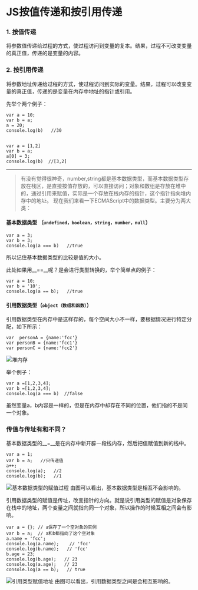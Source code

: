 # JS按值传递和按引用传递

### 1.   按值传递

将参数值传递给过程的方式，使过程访问到变量的复本。结果，过程不可改变变量的真正值，传递的是变量的内容。

### 2.   按引用传递

将参数地址传递给过程的方式，使过程访问到实际的变量。结果，过程可以改变变量的真正值，传递的是变量在内存中地址的指针或引用。

先举个两个例子：

```
var a = 10;
var b = a;
a = 20;
console.log(b)   //30


var a = [1,2]
var b = a;
a[0] = 3;
console.log(b)  //[3,2]
```

**************

>有没有觉得很神奇，number,string都是基本数据类型，而基本数据类型存放在栈区，是直接按值存放的，可以直接访问；对象和数组是存放在堆中的，通过引用来赋值，实际是一个存放在栈内存的指针，这个指针指向堆内存中的地址。
现在我们来看一下ECMAScript中的数据类型。主要分为两大类：

#### 基本数据类型 （`undefined，boolean，string，number，null`）

```
var a = 3;
var b = 3;
console.log(a === b)   //true
```

所以记住基本数据类型的比较是值的大小。

此处如果用__==__呢？是会进行类型转换的，举个简单点的例子：

```
var a = 10;
var b = '10';
console.log(a == b);   //true
```

#### 引用数据类型（`object（数组和函数）`）

引用数据类型在内存中是这样存的，每个空间大小不一样，要根据情况进行特定分配，如下所示：

```
var  personA = {name:'fcc'}
var personB = {name:'fcc1'}
var personC = {name:'fcc2'}
```

![堆内存](http://upload-images.jianshu.io/upload_images/4506573-0d051e07fcf922c7.png?imageMogr2/auto-orient/strip%7CimageView2/2/w/1240)

举个例子：

```
var a =[1,2,3,4];
var b =[1,2,3,4];
console.log(a === b)  //false
```

虽然变量a，b内容是一样的，但是在内存中却存在不同的位置，他们指的不是同一个对象。

### 传值与传址有和不同？

基本数据类型的__=__是在内存中新开辟一段栈内存，然后把值赋值到新的栈中。

```
var a = 1;
var b = a;   //只传递值
a++;
console.log(a);   //2
console.log(b);   //1
```

![基本数据类型的赋值过程](http://upload-images.jianshu.io/upload_images/4506573-33bd6620c78de7d9.png?imageMogr2/auto-orient/strip%7CimageView2/2/w/1240)
由图可以看出，基本数据类型是相互不会影响的。

引用数据类型的赋值是传址，改变指针的方向。就是说引用类型的赋值是对象保存在栈中的地址，两个变量之间就指向同一个对象，所以操作的时候互相之间会有影响。

```
var a = {}; // a保存了一个空对象的实例
var b = a;  // a和b都指向了这个空对象
a.name = 'fcc';
console.log(a.name);    // 'fcc'
console.log(b.name);   // 'fcc'
b.age = 23;
console.log(b.age);   // 23
console.log(a.age);   // 23
console.log(a == b);   // true
```

![引用类型赋值地址](http://upload-images.jianshu.io/upload_images/4506573-ff4f38bc5226ce4c.png?imageMogr2/auto-orient/strip%7CimageView2/2/w/1240)
由图可以看出，引用数据类型之间是会相互影响的。